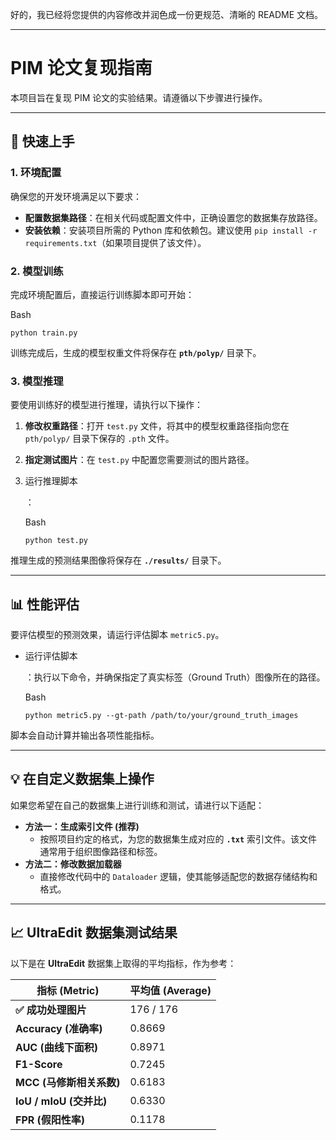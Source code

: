 好的，我已经将您提供的内容修改并润色成一份更规范、清晰的 README 文档。

------

# PIM 论文复现指南

本项目旨在复现 PIM 论文的实验结果。请遵循以下步骤进行操作。

------

## 🚀 快速上手

### **1. 环境配置**

确保您的开发环境满足以下要求：

- **配置数据集路径**：在相关代码或配置文件中，正确设置您的数据集存放路径。
- **安装依赖**：安装项目所需的 Python 库和依赖包。建议使用 `pip install -r requirements.txt`（如果项目提供了该文件）。

### **2. 模型训练**

完成环境配置后，直接运行训练脚本即可开始：

Bash

```
python train.py
```

训练完成后，生成的模型权重文件将保存在 **`pth/polyp/`** 目录下。

### **3. 模型推理**

要使用训练好的模型进行推理，请执行以下操作：

1. **修改权重路径**：打开 `test.py` 文件，将其中的模型权重路径指向您在 `pth/polyp/` 目录下保存的 `.pth` 文件。

2. **指定测试图片**：在 `test.py` 中配置您需要测试的图片路径。

3. 运行推理脚本

   ：

   Bash

   ```
   python test.py
   ```

推理生成的预测结果图像将保存在 **`./results/`** 目录下。

------

## 📊 性能评估

要评估模型的预测效果，请运行评估脚本 `metric5.py`。

- 运行评估脚本

  ：执行以下命令，并确保指定了真实标签（Ground Truth）图像所在的路径。

  Bash

  ```
  python metric5.py --gt-path /path/to/your/ground_truth_images
  ```

脚本会自动计算并输出各项性能指标。

------

## 💡 在自定义数据集上操作

如果您希望在自己的数据集上进行训练和测试，请进行以下适配：

- **方法一：生成索引文件 (推荐)**
  - 按照项目约定的格式，为您的数据集生成对应的 **`.txt`** 索引文件。该文件通常用于组织图像路径和标签。
- **方法二：修改数据加载器**
  - 直接修改代码中的 `Dataloader` 逻辑，使其能够适配您的数据存储结构和格式。

------

## 📈 UltraEdit 数据集测试结果

以下是在 **UltraEdit** 数据集上取得的平均指标，作为参考：

| **指标 (Metric)**        | **平均值 (Average)** |
| ------------------------ | -------------------- |
| **✅ 成功处理图片**       | 176 / 176            |
| **Accuracy (准确率)**    | 0.8669               |
| **AUC (曲线下面积)**     | 0.8971               |
| **F1-Score**             | 0.7245               |
| **MCC (马修斯相关系数)** | 0.6183               |
| **IoU / mIoU (交并比)**  | 0.6330               |
| **FPR (假阳性率)**       | 0.1178               |